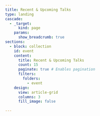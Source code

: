 ```yaml
---
title: Recent & Upcoming Talks
type: landing
cascade:
  - _target:
      kind: page
    params:
      show_breadcrumb: true
sections:
  - block: collection
    id: event
    content:
      title: Recent & Upcoming Talks
      count: 15
      paginate: true # Enables pagination
      filters:
        folders:
          - event
    design:
      view: article-grid
      columns: 3
      fill_image: false
  
---
```

